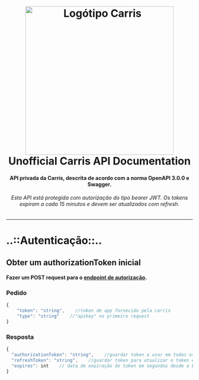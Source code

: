 <h1 align="center">
  <a name="logo" href="https://carris.pt/"><img src="https://www.carris.pt/media/q04iikx3/logosvg.svg" alt="Logótipo Carris" width="400"></a>
  <br>
  Unofficial Carris API Documentation
</h1>
<h4 align="center">API privada da Carris, descrita de acordo com a norma OpenAPI 3.0.0 e Swagger.</h4>
<h6 align="center">Esta API está protegida com autorização do tipo bearer JWT. Os tokens expiram a cada 15 minutos e devem ser atualizados com refresh.</h6>
<hr>
<h1>..::Autenticação::..</h1>
<h2>Obter um authorizationToken inicial</h2>
<h4>Fazer um POST request para o <a href="https://joaodcp.github.io/Carris-API/#/Authentication/GetBearerTokenJWT">endpoint de autorização</a>.</h4> 

<h3>Pedido</h3>

```javascript
{
	"token": "string",    //token de app fornecido pela carris
	"type": "string"    //"apikey" no primeiro request
}
```
<h3>Resposta</h3>

```javascript
{
  "authorizationToken": "string",    //guardar token a usar em todas os outros pedidos
  "refreshToken": "string",    //guardar token para atualizar o token expirado
  "expires": int    // data de expiração do token em segundos desde a Era Unix/Unix Epoch
}
```
